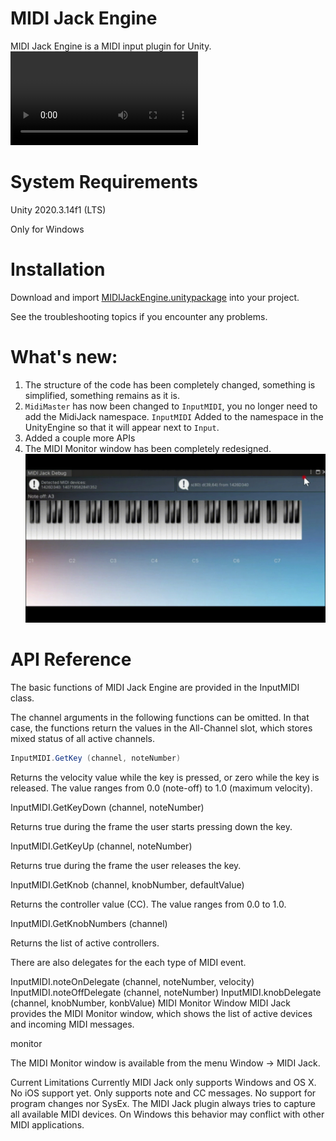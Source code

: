# MIDI Jack Engine
MIDI Jack Engine is a MIDI input plugin for Unity.
![](view2.mp4)

# System Requirements
Unity 2020.3.14f1 (LTS)

Only for Windows
# Installation
Download and import [MIDIJackEngine.unitypackage](https://github.com/ARtronClassicStudio/MidiJackEngine/releases/download/2021V/MIDIJackEngine.unitypackage) into your project.

See the troubleshooting topics if you encounter any problems.

# What's new:
1. The structure of the code has been completely changed, something is simplified, something remains as it is.
2. ```MidiMaster``` has now been changed to ```InputMIDI```, you no longer need to add the MidiJack namespace. ```InputMIDI``` Added to the namespace in the UnityEngine so that it will appear next to ```Input```.
3. Added a couple more APIs
4. The MIDI Monitor window has been completely redesigned. ![](view.gif)


# API Reference
The basic functions of MIDI Jack Engine are provided in the InputMIDI class.

The channel arguments in the following functions can be omitted. In that case, the functions return the values in the All-Channel slot, which stores mixed status of all active channels.
```C#
InputMIDI.GetKey (channel, noteNumber)
```
Returns the velocity value while the key is pressed, or zero while the key is released. The value ranges from 0.0 (note-off) to 1.0 (maximum velocity).

InputMIDI.GetKeyDown (channel, noteNumber)

Returns true during the frame the user starts pressing down the key.

InputMIDI.GetKeyUp (channel, noteNumber)

Returns true during the frame the user releases the key.

InputMIDI.GetKnob (channel, knobNumber, defaultValue)

Returns the controller value (CC). The value ranges from 0.0 to 1.0.

InputMIDI.GetKnobNumbers (channel)

Returns the list of active controllers.

There are also delegates for the each type of MIDI event.

InputMIDI.noteOnDelegate (channel, noteNumber, velocity)
InputMIDI.noteOffDelegate (channel, noteNumber)
InputMIDI.knobDelegate (channel, knobNumber, konbValue)
MIDI Monitor Window
MIDI Jack provides the MIDI Monitor window, which shows the list of active devices and incoming MIDI messages.

monitor

The MIDI Monitor window is available from the menu Window -> MIDI Jack.

Current Limitations
Currently MIDI Jack only supports Windows and OS X. No iOS support yet.
Only supports note and CC messages. No support for program changes nor SysEx.
The MIDI Jack plugin always tries to capture all available MIDI devices. On Windows this behavior may conflict with other MIDI applications.
